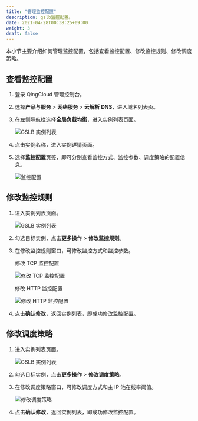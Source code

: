 ```yaml
---
title: "管理监控配置"
description: gslb监控配置。
date: 2021-04-28T00:38:25+09:00
weight: 3
draft: false
---
```


本小节主要介绍如何管理监控配置，包括查看监控配置、修改监控规则、修改调度策略。

## 查看监控配置

1. 登录 QingCloud 管理控制台。
2. 选择**产品与服务** > **网络服务** > **云解析 DNS**，进入域名列表页。
3. 在左侧导航栏选择**全局负载均衡**，进入实例列表页面。
   
   ![GSLB 实例列表](../_image/gslb_policy_list.png)

4. 点击实例名称，进入实例详情页面。
5. 选择**监控配置**页签，即可分别查看监控方式、监控参数、调度策略的配置信息。
   
   ![监控配置](../_image/check_monitor_config.png)

## 修改监控规则

1. 进入实例列表页面。
   
   ![GSLB 实例列表](../_image/gslb_policy_list.png)

2. 勾选目标实例，点击**更多操作** > **修改监控规则**。
3. 在修改监控规则窗口，可修改监控方式和监控参数。
   
    修改 TCP 监控配置
  
      ![修改 TCP 监控配置](../_image/modify_tcp_monitor.png)

    修改 HTTP 监控配置
     
      ![修改 HTTP 监控配置](../_image/modify_http_monitor.png)

4. 点击**确认修改**，返回实例列表，即成功修改监控配置。

## 修改调度策略

1. 进入实例列表页面。
   
   ![GSLB 实例列表](../_image/gslb_policy_list.png)

2. 勾选目标实例，点击**更多操作** > **修改调度策略**。
3. 在修改调度策略窗口，可修改调度方式和主 IP 池在线率阈值。
   
   ![修改调度策略](../_image/modify_scheduling_rules.png)

4. 点击**确认修改**，返回实例列表，即成功修改监控配置。
